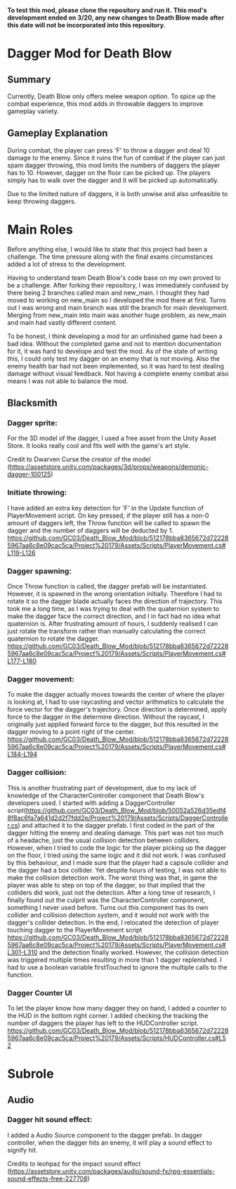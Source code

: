 **To test this mod, please clone the repository and run it.**
**This mod's development ended on 3/20, any new changes to Death Blow made after this date will not be incorporated into this repository.**

# Dagger Mod for Death Blow #

## Summary ##

Currently, Death Blow only offers melee weapon option. To spice up the combat experience, this mod adds in throwable daggers to improve gameplay variety.

## Gameplay Explanation ##

During combat, the player can press 'F' to throw a dagger and deal 10 damage to the enemy. 
Since it ruins the fun of combat if the player can just spam dagger throwing, this mod limits the numbers of daggers the player has to 10. However, dagger on the floor can be picked up. The players simply has to walk over the dagger and it will be picked up automatically.

Due to the limited nature of daggers, it is both unwise and also unfeasible to keep throwing daggers.

# Main Roles #

Before anything else, I would like to state that this project had been a challenge. The time pressure along with the final exams circumstances added a lot of stress to the development.

Having to understand team Death Blow's code base on my own proved to be a challenge. After forking their repository, I was immediately confused by there being 2 branches called main and new_main. I thought they had moved to working on new_main so I developed the mod there at first. Turns out I was wrong and main branch was still the branch for main development. Merging from new_main into main was another huge problem, as new_main and main had vastly different content.

To be honest, I think developing a mod for an unfinished game had been a bad idea. Without the completed game and not to mention documentation for it, it was hard to develope and test the mod. As of the state of writing this, I could only test my dagger on an enemy that is not moving. Also the enemy health bar had not been implemented, so it was hard to test dealing damage without visual feedback. Not having a complete enemy combat also means I was not able to balance the mod.

## Blacksmith 

### Dagger sprite:
For the 3D model of the dagger, I used a free asset from the Unity Asset Store. It looks really cool and fits well with the game's art style.

Credit to Dwarven Curse the creator of the model (https://assetstore.unity.com/packages/3d/props/weapons/demonic-dagger-100125)

### Initiate throwing:
I have added an extra key detection for 'F' in the Update function of PlayerMovement script. On key pressed, if the player still has a non-0 amount of daggers left, the Throw function will be called to spawn the dagger and the number of daggers will be deducted by 1.
https://github.com/GC03/Death_Blow_Mod/blob/512178bba8365672d722285967aa6c8e09cac5ca/Project%20179/Assets/Scripts/PlayerMovement.cs#L119-L126

### Dagger spawning:
Once Throw function is called, the dagger prefab will be instantiated. However, it is spawned in the wrong orientation initially. Therefore I had to rotate it so the dagger blade actually faces the direction of trajectory. This took me a long time, as I was trying to deal with the quaternion system to make the dagger face the correct direction, and I in fact had no idea what quaternion is. After frustrating amount of hours, I suddenly realised I can just rotate the transform rather than manually calculating the correct quaternion to rotate the dagger.
https://github.com/GC03/Death_Blow_Mod/blob/512178bba8365672d722285967aa6c8e09cac5ca/Project%20179/Assets/Scripts/PlayerMovement.cs#L177-L180

### Dagger movement:
To make the dagger actually moves towards the center of where the player is looking at, I had to use raycasting and vector arithmatics to calculate the force vector for the dagger's trajectory. Once direction is determined, apply force to the dagger in the determine direction.
Without the raycast, I originally just applied forward force to the dagger, but this resulted in the dagger moving to a point right of the center.
https://github.com/GC03/Death_Blow_Mod/blob/512178bba8365672d722285967aa6c8e09cac5ca/Project%20179/Assets/Scripts/PlayerMovement.cs#L184-L194

### Dagger collision:
This is another frustrating part of development, due to my lack of knowledge of the CharacterController component that Death Blow's developers used.
I started with adding a DaggerController script(https://github.com/GC03/Death_Blow_Mod/blob/50052a526d35edf48f8ac6fa7a641d2d2f7fdd2e/Project%20179/Assets/Scripts/DaggerController.cs) and attached it to the dagger prefab.
I first coded in the part of the dagger hitting the enemy and dealing damage. This part was not too much of a headache, just the usual collision detection between colliders. However, when I tried to code the logic for the player picking up the dagger on the floor, I tried using the same logic and it did not work. I was confused by this behaviour, and I made sure that the player had a capsule collider and the dagger had a box collider. Yet despite hours of testing, I was not able to make the collision detection work. The worst thing was that, in game the player was able to step on top of the dagger, so that implied that the colliders did work, just not the detection.
After a long time of research, I finally found out the culprit was the CharacterController component, something I never used before. Turns out this component has its own collider and collision detection system, and it would not work with the dagger's collider detection. In the end, I relocated the detection of player touching dagger to the PlayerMovement script https://github.com/GC03/Death_Blow_Mod/blob/512178bba8365672d722285967aa6c8e09cac5ca/Project%20179/Assets/Scripts/PlayerMovement.cs#L301-L310 and the detection finally worked. However, the collision detection was triggered multiple times resulting in more than 1 dagger replenished. I had to use a boolean variable firstTouched to ignore the multiple calls to the function.

### Dagger Counter UI
To let the player know how many dagger they on hand, I added a counter to the HUD in the bottom right corner.
I added checking the tracking the number of daggers the player has left to the HUDController script.
https://github.com/GC03/Death_Blow_Mod/blob/512178bba8365672d722285967aa6c8e09cac5ca/Project%20179/Assets/Scripts/HUDController.cs#L52

# Subrole

## Audio

### Dagger hit sound effect:
I added a Audio Source component to the dagger prefab. In dagger controller, when the dagger hits an enemy, it will play a sound effect to signify hit.

Credits to leohpaz for the impact sound effect (https://assetstore.unity.com/packages/audio/sound-fx/rpg-essentials-sound-effects-free-227708)




